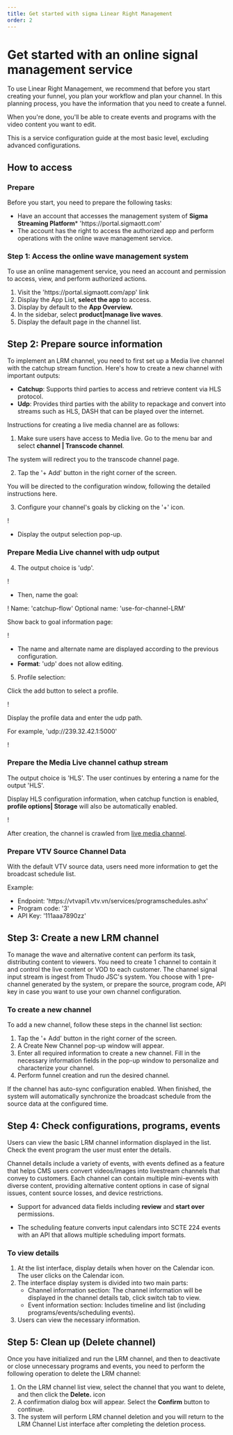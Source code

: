 ```yaml
---
title: Get started with sigma Linear Right Management
order: 2
---
```


# Get started with an online signal management service

To use Linear Right Management, we recommend that before you start creating your funnel, you plan your workflow and plan your channel. In this planning process, you have the information that you need to create a funnel.

When you're done, you'll be able to create events and programs with the video content you want to edit.

This is a service configuration guide at the most basic level, excluding advanced configurations.

## How to access

### Prepare

Before you start, you need to prepare the following tasks:

- Have an account that accesses the management system of **Sigma Streaming Platform**\* 'https\://portal.sigmaott.com'
- The account has the right to access the authorized app and perform operations with the online wave management service.

### Step 1: Access the online wave management system

To use an online management service, you need an account and permission to access, view, and perform authorized actions.

1. Visit the 'https\://portal.sigmaott.com/app' link
2. Display the App List, **select the app** to access.
3. Display by default to the **App Overview.**
4. In the sidebar, select **product|manage live waves**.
5. Display the default page in the channel list.

## Step 2: Prepare source information

To implement an LRM channel, you need to first set up a Media live channel with the catchup stream function. Here's how to create a new channel with important outputs:

- **Catchup**: Supports third parties to access and retrieve content via HLS protocol.
- **Udp**: Provides third parties with the ability to repackage and convert into streams such as HLS, DASH that can be played over the internet.

Instructions for creating a live media channel are as follows:

1. Make sure users have access to Media live. Go to the menu bar and select **channel | Transcode channel**.

The system will redirect you to the transcode channel page.

2. Tap the '+ Add' button in the right corner of the screen.

You will be directed to the configuration window, following the detailed instructions here.

3. Configure your channel's goals by clicking on the '+' icon.

! 

- Display the output selection pop-up.

### Prepare Media Live channel with udp output

4. The output choice is 'udp'.

! 

- Then, name the goal:

! 
Name: 'catchup-flow'
Optional name: 'use-for-channel-LRM'

Show back to goal information page:

! 

- The name and alternate name are displayed according to the previous configuration.
- **Format**: 'udp' does not allow editing.

5. Profile selection:

Click the add button to select a profile.

! 

Display the profile data and enter the udp path.

For example, 'udp\://239.32.42.1:5000'

! 

### Prepare the Media Live channel cathup stream

The output choice is 'HLS'.
The user continues by entering a name for the output 'HLS'.

Display HLS configuration information, when catchup function is enabled, **profile options| Storage** will also be automatically enabled.

! 

After creation, the channel is crawled from [live media channel](../../sigma-media-live/05-user-guide/b-transcode-package-channel).

### Prepare VTV Source Channel Data

With the default VTV source data, users need more information to get the broadcast schedule list.

Example:

- Endpoint: 'https\://vtvapi1.vtv.vn/services/programschedules.ashx'
- Program code: '3'
- API Key: '111aaa7890zz'

## Step 3: Create a new LRM channel

To manage the wave and alternative content can perform its task, distributing content to viewers. You need to create 1 channel to contain it and control the live content or VOD to each customer. The channel signal input stream is ingest from Thudo JSC's system.
You choose with 1 pre-channel generated by the system, or prepare the source, program code, API key in case you want to use your own channel configuration.

### To create a new channel

To add a new channel, follow these steps in the channel list section:

1. Tap the '+ Add' button in the right corner of the screen.
2. A Create New Channel pop-up window will appear.
3. Enter all required information to create a new channel. Fill in the necessary information fields in the pop-up window to personalize and characterize your channel.
4. Perform funnel creation and run the desired channel.

If the channel has auto-sync configuration enabled. When finished, the system will automatically synchronize the broadcast schedule from the source data at the configured time.

## Step 4: Check configurations, programs, events

Users can view the basic LRM channel information displayed in the list. Check the event program the user must enter the details.

Channel details include a variety of events, with events defined as a feature that helps CMS users convert videos/images into livestream channels that convey to customers. Each channel can contain multiple mini-events with diverse content, providing alternative content options in case of signal issues, content source losses, and device restrictions.

- Support for advanced data fields including **review** and **start over** permissions.

- The scheduling feature converts input calendars into SCTE 224 events with an API that allows multiple scheduling import formats.

### To view details

1. At the list interface, display details when hover on the Calendar icon. The user clicks on the Calendar icon.
2. The interface display system is divided into two main parts:
   - Channel information section: The channel information will be displayed in the channel details tab, click switch tab to view.
   - Event information section: Includes timeline and list (including programs/events/scheduling events).
3. Users can view the necessary information.

## Step 5: Clean up (Delete channel)

Once you have initialized and run the LRM channel, and then to deactivate or close unnecessary programs and events, you need to perform the following operation to delete the LRM channel:

1. On the LRM channel list view, select the channel that you want to delete, and then click the **Delete.** icon
2. A confirmation dialog box will appear. Select the **Confirm** button to continue.
3. The system will perform LRM channel deletion and you will return to the LRM Channel List interface after completing the deletion process.

